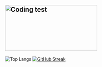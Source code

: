 
## <img align="center" alt="Coding test" width="300" height="150" src="https://github.com/caliskate/caliskate/blob/main/0b63101d12d999ccfdb9923c83576534.gif?raw=true">
![Top Langs](https://github-readme-stats.vercel.app/api/top-langs/?username=caliskate&layout=compact&theme=transparent)
[![GitHub Streak](https://github-readme-streak-stats.herokuapp.com/?user=caliskate&theme=transparent)](https://git.io/streak-stats)
<!--
**caliskate/caliskate** is a ✨ _special_ ✨ repository because its `README.md` (this file) appears on your GitHub profile.

Here are some ideas to get you started:

- 🔭 I’m currently working on 
- 🌱 I’m currently learning machine learning with Python
- 👯 I’m looking to collaborate on applied artificial intelligence
- 🤔 I’m looking for help with ...
- 💬 Ask me about ...
- 📫 How to reach me: ...
- 😄 Pronouns: ...
- ⚡ Fun fact: ...
-->
